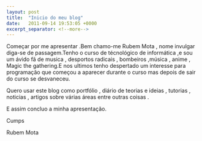 ```yaml
---
layout: post
title:  "Inicio do meu blog"
date:   2011-09-14 19:53:05 +0000
excerpt_separator: <!--more-->
---
```

Começar por me apresentar .Bem chamo-me Rubem Mota , nome invulgar diga-se de passagem.Tenho o curso de técnológico de informática ,e sou um ávido fã de musica , desportos radicais , bombeiros ,música , anime , Magic the gathering.E nos ultimos tenho despertado um interesse para programação que começou a aparecer durante o curso mas depois de sair do curso se desvaneceu.

Quero usar este blog como portfólio , diário de teorias e ideias , tutorias , noticias , artigos sobre várias áreas entre outras coisas .

E assim concluo a minha apresentação.

Cumps

Rubem Mota
